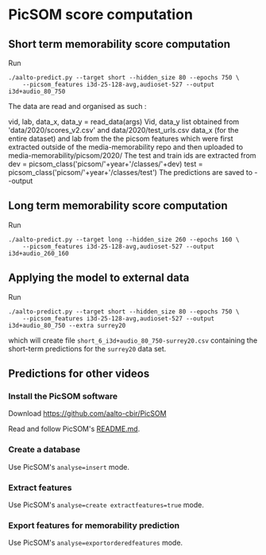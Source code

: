 # PicSOM score computation

## Short term memorability score computation

Run

```
./aalto-predict.py --target short --hidden_size 80 --epochs 750 \
    --picsom_features i3d-25-128-avg,audioset-527 --output i3d+audio_80_750
```


The data are read and organised as such : 

vid, lab, data_x, data_y = read_data(args)
Vid, data_y list obtained from 'data/2020/scores_v2.csv' and data/2020/test_urls.csv
data_x (for the entire dataset) and lab  from the the picsom features which were first extracted outside of the media-memorability repo and then uploaded to media-memorability/picsom/2020/
The test and train ids are extracted from  
dev    = picsom_class('picsom/'+year+'/classes/'+dev)
test   = picsom_class('picsom/'+year+'/classes/test')
The predictions are saved to --output


## Long term memorability score computation

Run

```
./aalto-predict.py --target long --hidden_size 260 --epochs 160 \
    --picsom_features i3d-25-128-avg,audioset-527 --output i3d+audio_260_160

```


## Applying the model to external data

Run

```
./aalto-predict.py --target short --hidden_size 80 --epochs 750 \
    --picsom_features i3d-25-128-avg,audioset-527 --output i3d+audio_80_750 --extra surrey20
```

which will create file `short_6_i3d+audio_80_750-surrey20.csv` containing the short-term predictions for the `surrey20` data set.


## Predictions for other videos

### Install the PicSOM software

Download https://github.com/aalto-cbir/PicSOM

Read and follow PicSOM's [README.md](https://github.com/aalto-cbir/PicSOM/blob/master/README.md).

### Create a database

Use PicSOM's `analyse=insert` mode.

### Extract features

Use PicSOM's `analyse=create extractfeatures=true` mode.

### Export features for memorability prediction

Use PicSOM's `analyse=exportorderedfeatures` mode.

